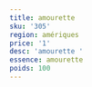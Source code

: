 ```yaml
---
title: amourette 
sku: '305'
region: amériques
price: '1'
desc: 'amourette '
essence: amourette 
poids: 100
---
```

